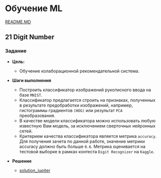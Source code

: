 # Обучение ML

[README.MD](/README.MD)

## **21 Digit Number**

### Задание

* **Цель:**
  * Обучение колаборационной рекомендательной система.

* **Шаги выполнения**
  + Построить классификатор изображений рукописного ввода на базе `MNIST`.
  + Классификатор предлагается строить на признаках, полученных в результате предобработки изображений, например, гистограммы градиентов `(HOG)` или результат `PCA` преобразования.
  + В качестве модели классификатора можно использовать любую известную Вам модель, за исключением сверточных нейронных сетей.
  + Критерием качества классификатора является метрика `accuracy`. Для получения зачета по данной работе, значение метрики accuracy должно быть больше `0.6`. Метрика оценивается на тестовой выборке в рамках контеста `Digit Recognizer` на `Kaggle`.

* **Решение**
  * [solution_jupiter](./002-digit.ipynb)
